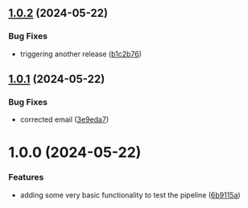 ## [1.0.2](https://github.com/roycenobles/cdk-constructs/compare/v1.0.1...v1.0.2) (2024-05-22)


### Bug Fixes

* triggering another release ([b1c2b76](https://github.com/roycenobles/cdk-constructs/commit/b1c2b765e18b9d6e37ab025e669516b0aa5e43f5))

## [1.0.1](https://github.com/roycenobles/cdk-constructs/compare/v1.0.0...v1.0.1) (2024-05-22)


### Bug Fixes

* corrected email ([3e9eda7](https://github.com/roycenobles/cdk-constructs/commit/3e9eda76cb594912bab326ab0fbd470e536ac2e1))

# 1.0.0 (2024-05-22)


### Features

* adding some very basic functionality to test the pipeline ([6b9115a](https://github.com/roycenobles/cdk-constructs/commit/6b9115aeef37996e6fbc3578b5f82486114445e7))

